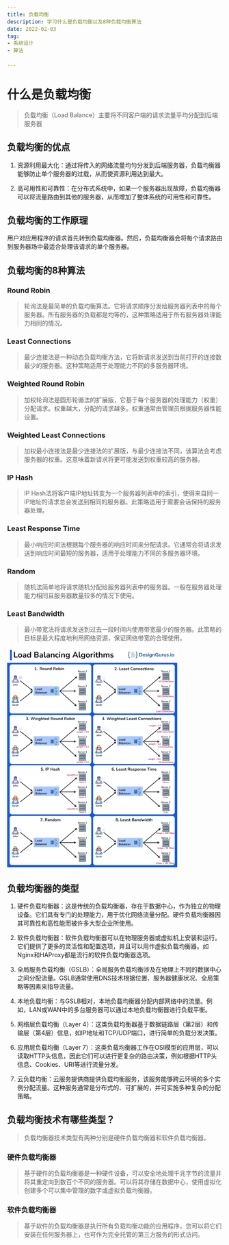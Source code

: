 ```yaml
---
title: 负载均衡
description: 学习什么是负载均衡以及8种负载均衡算法
date: 2022-02-03
tag: 
- 系统设计
- 算法

---
```


# 什么是负载均衡

>负载均衡（Load Balance）主要将不同客户端的请求流量平均分配到后端服务器

## 负载均衡的优点

1. 资源利用最大化：通过将传入的网络流量均匀分发到后端服务器，负载均衡器能够防止单个服务器的过载，从而使资源利用达到最大。

2. 高可用性和可靠性：在分布式系统中，如果一个服务器出现故障，负载均衡器可以将流量路由到其他的服务器，从而增加了整体系统的可用性和可靠性。

## 负载均衡的工作原理

用户对应用程序的请求首先转到负载均衡器。然后，负载均衡器会将每个请求路由到服务器场中最适合处理该请求的单个服务器。

## 负载均衡的8种算法

### Round Robin

> 轮询法是最简单的负载均衡算法。它将请求顺序分发给服务器列表中的每个服务器。所有服务器的负载都是均等的，这种策略适用于所有服务器处理能力相同的情况。

### Least Connections

> 最少连接法是一种动态负载均衡方法，它将新请求发送到当前打开的连接数最少的服务器。这种策略适用于处理能力不同的多服务器环境。

### Weighted Round Robin

> 加权轮询法是圆形轮循法的扩展版，它基于每个服务器的处理能力（权重）分配请求。权重越大，分配的请求越多。权重通常由管理员根据服务器性能设置。

### Weighted Least Connections

> 加权最小连接法是最少连接法的扩展版，与最少连接法不同，该算法会考虑服务器的权重。这意味着新请求将更可能发送到权重较高的服务器。

### IP Hash

> IP Hash法将客户端IP地址转变为一个服务器列表中的索引，使得来自同一IP地址的请求总会发送到相同的服务器。此策略适用于需要会话保持的服务器处理。

### Least Response Time

> 最小响应时间法根据每个服务器的响应时间来分配请求。它通常会将请求发送到响应时间最短的服务器，适用于处理能力不同的多服务器环境。

### Random

> 随机法简单地将请求随机分配给服务器列表中的服务器。一般在服务器处理能力相同且服务器数量较多的情况下使用。

### Least Bandwidth

> 最小带宽法将请求发送到过去一段时间内使用带宽最少的服务器。此策略的目标是最大程度地利用网络资源，保证网络带宽的合理使用。

<img src="/images/负载均衡算法.png" alt="负载均衡算法" style="zoom:50%;" />

## 负载均衡器的类型

1. 硬件负载均衡器：这是传统的负载均衡器，存在于数据中心，作为独立的物理设备。它们具有专门的处理能力，用于优化网络流量分配。硬件负载均衡器因其可靠性和高性能而被许多大型企业所使用。

2. 软件负载均衡器：软件负载均衡器可以在物理服务器或虚拟机上安装和运行。它们提供了更多的灵活性和配置选项，并且可以用作虚拟负载均衡器。如Nginx和HAProxy都是流行的软件负载均衡器选项。

3. 全局服务负载均衡（GSLB）：全局服务负载均衡涉及在地理上不同的数据中心之间分配流量。GSLB通常使用DNS技术根据位置、服务器健康状况、全局策略等因素来指导流量。

4. 本地负载均衡：与GSLB相对，本地负载均衡器分配内部网络中的流量。例如，LAN或WAN中的多台服务器可以通过本地负载均衡器进行负载平衡。

5. 网络层负载均衡（Layer 4）：这类负载均衡器基于数据链路层（第2层）和传输层（第4层）信息，如IP地址和TCP/UDP端口，进行简单的负载分发决策。

6. 应用层负载均衡（Layer 7）：这类负载均衡器工作在OSI模型的应用层，可以读取HTTP头信息，因此它们可以进行更复杂的路由决策，例如根据HTTP头信息、Cookies、URI等进行流量分发。

7. 云负载均衡：云服务提供商提供负载均衡服务，该服务能够跨云环境的多个实例分配流量。这种服务通常是分布式的、可扩展的，并可实施多种复杂的分配策略。

## 负载均衡技术有哪些类型？

>负载均衡器技术类型有两种分别是硬件负载均衡器和软件负载均衡器。

### 硬件负载均衡器

>基于硬件的负载均衡器是一种硬件设备，可以安全地处理千兆字节的流量并将其重定向到数百个不同的服务器。可以将其存储在数据中心，使用虚拟化创建多个可以集中管理的数字或虚拟负载均衡器。

### 软件负载均衡器

>基于软件的负载均衡器是执行所有负载均衡功能的应用程序。您可以将它们安装在任何服务器上，也可作为完全托管的第三方服务的形式访问。















